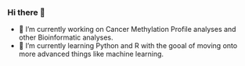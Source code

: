 ### Hi there 👋


- 🔭 I’m currently working on Cancer Methylation Profile analyses and other Bioinformatic analyses.
- 🌱 I’m currently learning Python and R with the gooal of moving onto more advanced things like machine learning.
